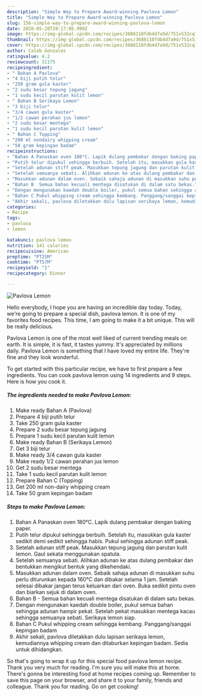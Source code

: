 ```yaml
---
description: "Simple Way to Prepare Award-winning Pavlova Lemon"
title: "Simple Way to Prepare Award-winning Pavlova Lemon"
slug: 156-simple-way-to-prepare-award-winning-pavlova-lemon
date: 2020-05-28T19:17:05.999Z
image: https://img-global.cpcdn.com/recipes/3688118fdb4d7a9d/751x532cq70/pavlova-lemon-resipi-foto-utama.jpg
thumbnail: https://img-global.cpcdn.com/recipes/3688118fdb4d7a9d/751x532cq70/pavlova-lemon-resipi-foto-utama.jpg
cover: https://img-global.cpcdn.com/recipes/3688118fdb4d7a9d/751x532cq70/pavlova-lemon-resipi-foto-utama.jpg
author: Caleb Gonzales
ratingvalue: 4.2
reviewcount: 31175
recipeingredient:
- " Bahan A Pavlova"
- "4 biji putih telur"
- "250 gram gula kaster"
- "2 sudu besar tepung jagung"
- "1 sudu kecil parutan kulit lemon"
- " Bahan B Serikaya Lemon"
- "3 biji telur"
- "3/4 cawan gula kaster"
- "1/2 cawan perahan jus lemon"
- "2 sudu besar mentega"
- "1 sudu kecil parutan kulit lemon"
- " Bahan C Topping"
- "200 ml nondairy whipping cream"
- "50 gram kepingan badam"
recipeinstructions:
- "Bahan A Panaskan oven 180°C. Lapik dulang pembakar dengan baking paper."
- "Putih telur dipukul sehingga berbuih. Setelah itu, masukkan gula kaster sedikit demi sedikit sehingga habis. Pukul sehingga adunan stiff peak."
- "Setelah adunan stiff peak. Masukkan tepung jagung dan parutan kulit lemon. Gaul sekata menggunakan spatula."
- "Setelah semuanya sebati. Alihkan adunan ke atas dulang pembakar dan bentukkan mengikut bentuk yang dikehendaki."
- "Masukkan adunan dalam oven. Sebaik sahaja adunan di masukkan suhu perlu diturunkan kepada 160°C dan dibakar selama 1 jam. Setelah selesai dibakar jangan terus keluarkan dari oven. Buka sedikit pintu oven dan biarkan sejuk di dalam oven."
- "Bahan B  Semua bahan kecuali mentega disatukan di dalam satu bekas."
- "Dengan mengunakan kaedah double boiler, pukul semua bahan sehingga adunan hampir pekat. Setelah pekat masukkan mentega kacau sehingga semuanya sebati. Serikaya lemon siap."
- "Bahan C Pukul whipping cream sehingga kembang. Panggang/sanggai kepingan badam"
- "Akhir sekali, pavlova diletakkan dulu lapisan serikaya lemon, kemudiannya whipping cream dan ditaburkan kepingan badam. Sedia untuk dihidangkan."
categories:
- Recipe
tags:
- pavlova
- lemon

katakunci: pavlova lemon 
nutrition: 141 calories
recipecuisine: American
preptime: "PT25M"
cooktime: "PT57M"
recipeyield: "1"
recipecategory: Dinner

---
```



![Pavlova Lemon](https://img-global.cpcdn.com/recipes/3688118fdb4d7a9d/751x532cq70/pavlova-lemon-resipi-foto-utama.jpg)

Hello everybody, I hope you are having an incredible day today. Today, we're going to prepare a special dish, pavlova lemon. It is one of my favorites food recipes. This time, I am going to make it a bit unique. This will be really delicious.



Pavlova Lemon is one of the most well liked of current trending meals on earth. It is simple, it is fast, it tastes yummy. It's appreciated by millions daily. Pavlova Lemon is something that I have loved my entire life. They're fine and they look wonderful.


To get started with this particular recipe, we have to first prepare a few ingredients. You can cook pavlova lemon using 14 ingredients and 9 steps. Here is how you cook it.

<!--inarticleads1-->

##### The ingredients needed to make Pavlova Lemon:

1. Make ready  Bahan A (Pavlova)
1. Prepare 4 biji putih telur
1. Take 250 gram gula kaster
1. Prepare 2 sudu besar tepung jagung
1. Prepare 1 sudu kecil parutan kulit lemon
1. Make ready  Bahan B (Serikaya Lemon)
1. Get 3 biji telur
1. Make ready 3/4 cawan gula kaster
1. Make ready 1/2 cawan perahan jus lemon
1. Get 2 sudu besar mentega
1. Take 1 sudu kecil parutan kulit lemon
1. Prepare  Bahan C (Topping)
1. Get 200 ml non-dairy whipping cream
1. Take 50 gram kepingan badam




<!--inarticleads2-->

##### Steps to make Pavlova Lemon:

1. Bahan A Panaskan oven 180°C. Lapik dulang pembakar dengan baking paper.
1. Putih telur dipukul sehingga berbuih. Setelah itu, masukkan gula kaster sedikit demi sedikit sehingga habis. Pukul sehingga adunan stiff peak.
1. Setelah adunan stiff peak. Masukkan tepung jagung dan parutan kulit lemon. Gaul sekata menggunakan spatula.
1. Setelah semuanya sebati. Alihkan adunan ke atas dulang pembakar dan bentukkan mengikut bentuk yang dikehendaki.
1. Masukkan adunan dalam oven. Sebaik sahaja adunan di masukkan suhu perlu diturunkan kepada 160°C dan dibakar selama 1 jam. Setelah selesai dibakar jangan terus keluarkan dari oven. Buka sedikit pintu oven dan biarkan sejuk di dalam oven.
1. Bahan B  - Semua bahan kecuali mentega disatukan di dalam satu bekas.
1. Dengan mengunakan kaedah double boiler, pukul semua bahan sehingga adunan hampir pekat. Setelah pekat masukkan mentega kacau sehingga semuanya sebati. Serikaya lemon siap.
1. Bahan C Pukul whipping cream sehingga kembang. Panggang/sanggai kepingan badam
1. Akhir sekali, pavlova diletakkan dulu lapisan serikaya lemon, kemudiannya whipping cream dan ditaburkan kepingan badam. Sedia untuk dihidangkan.




So that's going to wrap it up for this special food pavlova lemon recipe. Thank you very much for reading. I'm sure you will make this at home. There's gonna be interesting food at home recipes coming up. Remember to save this page on your browser, and share it to your family, friends and colleague. Thank you for reading. Go on get cooking!
